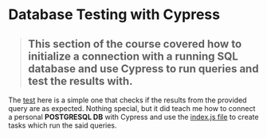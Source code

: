 # Database Testing with Cypress

> ## This section of the course covered how to initialize a connection with a running SQL database and use Cypress to run queries and test the results with.

The [test](./cypress/integration/db-tests.js) here is a simple one that checks if the results from the provided query are as expected. Nothing special, but it did teach me how to connect a personal **POSTGRESQL DB** with Cypress and use the [index.js file](./cypress/plugins/index.js) to create tasks which run the said queries.
